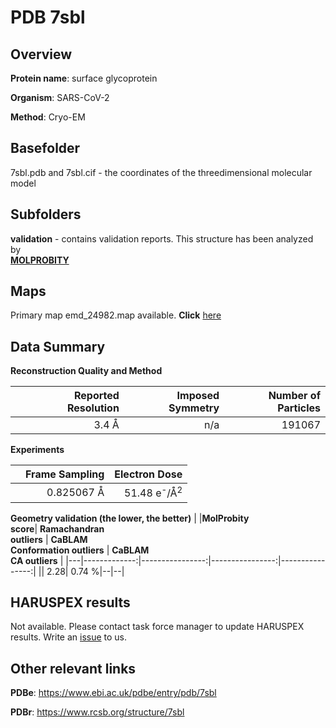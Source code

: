 # PDB 7sbl

## Overview

**Protein name**: surface glycoprotein

**Organism**: SARS-CoV-2

**Method**: Cryo-EM



## Basefolder

7sbl.pdb and 7sbl.cif - the coordinates of the threedimensional molecular model

## Subfolders





**validation** - contains validation reports. This structure has been analyzed by <br>  [**MOLPROBITY**](https://github.com/thorn-lab/coronavirus_structural_task_force/tree/master/pdb/surface_glycoprotein/SARS-CoV-2/7sbl/validation/molprobity)    



## Maps

Primary map emd_24982.map available. **Click** [here](http://ftp.wwpdb.org/pub/emdb/structures/EMD-24982/map/) 

## Data Summary
**Reconstruction Quality and Method**

|   | Reported Resolution | Imposed Symmetry | Number of Particles |
|---|-------------:|----------------:|--------------:|
|   |3.4 Å|n/a|191067|

**Experiments**

|   | Frame Sampling | Electron Dose |
|---|-------------:|----------------:|
|   |0.825067 Å|51.48 e<sup>-</sup>/Å<sup>2</sup>|

**Geometry validation (the lower, the better)**
|   |**MolProbity<br>score**| **Ramachandran<br>outliers** | **CaBLAM<br>Conformation outliers** | **CaBLAM<br>CA outliers** |
|---|-------------:|----------------:|----------------:|----------------:|
||  2.28|  0.74 %|--|--|

## HARUSPEX results

Not available. Please contact task force manager to update HARUSPEX results. Write an [issue](https://github.com/thorn-lab/coronavirus_structural_task_force/issues) to us.

## Other relevant links 
**PDBe**:  https://www.ebi.ac.uk/pdbe/entry/pdb/7sbl
 
**PDBr**: https://www.rcsb.org/structure/7sbl 
